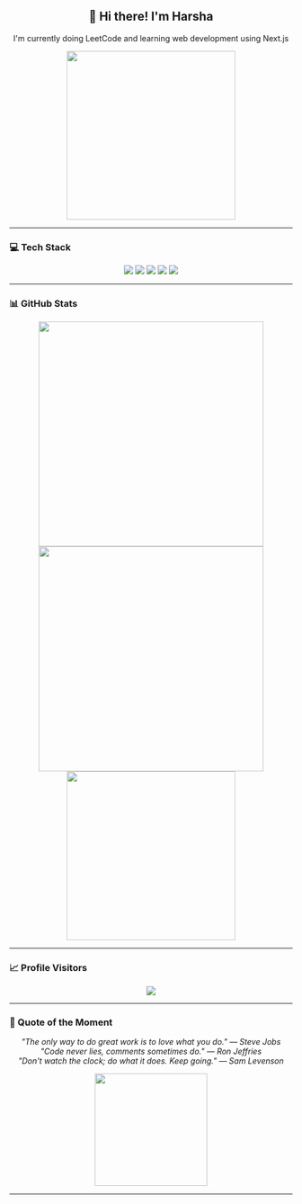 <h2 align="center">👋 Hi there! I'm Harsha</h2>

<p align="center">
  I'm currently doing LeetCode and learning web development using Next.js
</p>

<p align="center">
  <img src="https://media.giphy.com/media/qgQUggAC3Pfv687qPC/giphy.gif" width="300" />
</p>

---

### 💻 Tech Stack

<p align="center">
  <img src="https://img.shields.io/badge/c++-%2300599C.svg?style=flat-square&logo=c%2B%2B&logoColor=white"/>
  <img src="https://img.shields.io/badge/javascript-%23323330.svg?style=flat-square&logo=javascript&logoColor=%23F7DF1E"/>
  <img src="https://img.shields.io/badge/netlify-%23000000.svg?style=flat-square&logo=netlify&logoColor=#00C7B7"/>
  <img src="https://img.shields.io/badge/MongoDB-%234ea94b.svg?style=flat-square&logo=mongodb&logoColor=white"/>
  <img src="https://img.shields.io/badge/adobe%20photoshop-%2331A8FF.svg?style=flat-square&logo=adobe%20photoshop&logoColor=white"/>
</p>

---

### 📊 GitHub Stats

<p align="center">
  <img src="https://github-readme-stats.vercel.app/api?username=harsha007009&theme=aura&hide_border=true" width="400"/>
  <img src="https://nirzak-streak-stats.vercel.app/?user=harsha007009&theme=aura&hide_border=true" width="400"/>
  <img src="https://github-readme-stats.vercel.app/api/top-langs/?username=harsha007009&theme=aura&hide_border=true&layout=compact" width="300"/>
</p>

---

### 📈 Profile Visitors

<p align="center">
  <a href="https://visitcount.itsvg.in">
    <img src="https://visitcount.itsvg.in/api?id=harsha007009&icon=9&color=7" />
  </a>
</p>

---

### 💬 Quote of the Moment

<p align="center">
  <em>"The only way to do great work is to love what you do." — Steve Jobs</em><br/>
  <em>"Code never lies, comments sometimes do." — Ron Jeffries</em><br/>
  <em>"Don't watch the clock; do what it does. Keep going." — Sam Levenson</em>
</p>

<p align="center">
  <img src="https://media.giphy.com/media/13HgwGsXF0aiGY/giphy.gif" width="200"/>
</p>

---

<!-- Proudly created with GPRM ( https://gprm.itsvg.in ) -->
